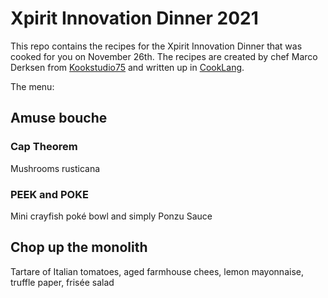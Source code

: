 # Xpirit Innovation Dinner 2021

This repo contains the recipes for the Xpirit Innovation Dinner that was cooked for you on November 26th. The recipes are created by chef Marco Derksen from [Kookstudio75](http://www.kookstudio75.nl) and written up in [CookLang](https://cooklang.org).

The menu:

## Amuse bouche
### Cap Theorem

Mushrooms rusticana

### PEEK and POKE

Mini crayfish poké bowl and simply Ponzu Sauce

## Chop up the monolith

Tartare of Italian tomatoes, aged farmhouse chees, lemon mayonnaise, truffle paper, frisée salad

